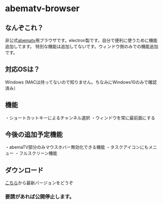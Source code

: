 # abematv-browser

## なんぞこれ？
非公式[abematv](https://abema.tv/)用ブラウザです。electron製です。自分で便利に使うために機能追加してます。
特別な機能は追加してないです。ウィンドウ側のみでの機能追加です。

## 対応OSは？
Windows (MACは持ってないので知りません。ちなみにWindows10のみで確認済み）

## 機能
・ショートカットキーによるチャンネル選択
・ウィンドウを常に最前面にする

## 今後の追加予定機能
・abemaTV部分のみマウスホバー無効化できる機能
・タスクアイコンにもメニュー
・フルスクリーン機能

## ダウンロード
[こちら](https://github.com/harekaze-io/abematv-browser/releases)から最新バージョンをどうぞ

### 要請があれば公開停止します。
